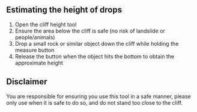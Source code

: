 ## Estimating the height of drops

1. Open the cliff height tool
2. Ensure the area below the cliff is safe (no risk of landslide or people/animals)
3. Drop a small rock or similar object down the cliff while holding the measure button
4. Release the button when the object hits the bottom to obtain the approximate height

## Disclaimer

You are responsible for ensuring you use this tool in a safe manner, please only use when it is safe to do so, and do not stand too close to the cliff.
